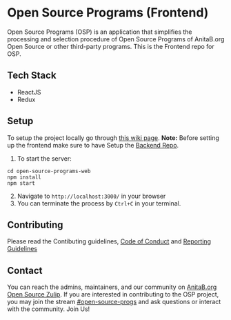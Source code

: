 # Open Source Programs (Frontend)
Open Source Programs (OSP) is an application that simplifies the processing and selection procedure of Open Source Programs of AnitaB.org Open Source or other third-party programs. This is the Frontend repo for OSP.

## Tech Stack
- ReactJS
- Redux

## Setup 
To setup the project locally go through [this wiki page](https://github.com/anitab-org/open-source-programs-web/wiki/Fork,-Clone,-Remote-and-Pull-Request).
**Note:** Before setting up the frontend make sure to have Setup the [Backend Repo](https://github.com/anitab-org/open-source-programs-backend).

1. To start the server:
```
cd open-source-programs-web
npm install
npm start
```
2. Navigate to `http://localhost:3000/` in your browser
3. You can terminate the process by `Ctrl+C` in your terminal.

## Contributing
Please read the Contibuting guidelines, [Code of Conduct](https://github.com/anitab-org/open-source-programs-web/blob/develop/CODE_OF_CONDUCT.md) and [Reporting Guidelines](https://github.com/anitab-org/open-source-programs-web/blob/develop/REPORTING_GUIDELINES.md)

## Contact
You can reach the admins, maintainers, and our community on [AnitaB.org Open Source Zulip](https://anitab-org.zulipchat.com/). If you are interested in contributing to the OSP project, you may join the stream [#open-source-progs](https://anitab-org.zulipchat.com/#narrow/stream/237907-open-source-progs) and ask questions or interact with the community. Join Us!
